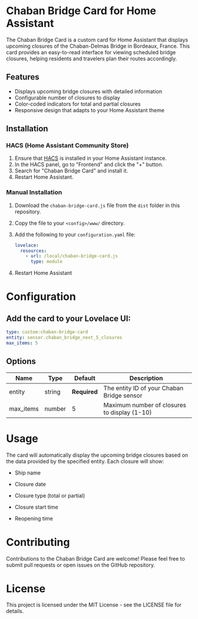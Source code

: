 # Chaban Bridge Card for Home Assistant

The Chaban Bridge Card is a custom card for Home Assistant that displays upcoming closures of the Chaban-Delmas Bridge in Bordeaux, France. This card provides an easy-to-read interface for viewing scheduled bridge closures, helping residents and travelers plan their routes accordingly.

## Features

- Displays upcoming bridge closures with detailed information
- Configurable number of closures to display
- Color-coded indicators for total and partial closures
- Responsive design that adapts to your Home Assistant theme

## Installation

### HACS (Home Assistant Community Store)

1. Ensure that [HACS](https://hacs.xyz/) is installed in your Home Assistant instance.
2. In the HACS panel, go to "Frontend" and click the "+" button.
3. Search for "Chaban Bridge Card" and install it.
4. Restart Home Assistant.

### Manual Installation

1. Download the `chaban-bridge-card.js` file from the `dist` folder in this repository.
2. Copy the file to your `<config>/www/` directory.
3. Add the following to your `configuration.yaml` file:

   ```yaml
   lovelace:
     resources:
       - url: /local/chaban-bridge-card.js
         type: module
    ```
4. Restart Home Assistant

# Configuration
## Add the card to your Lovelace UI:
```yaml
type: custom:chaban-bridge-card
entity: sensor.chaban_bridge_next_5_closures
max_items: 5
```

## Options

| Name      | Type   | Default     | Description                                      |
|-----------|--------|-------------|--------------------------------------------------|
| entity    | string | **Required**| The entity ID of your Chaban Bridge sensor       |
| max_items | number | 5           | Maximum number of closures to display (1-10)     |
# Usage
The card will automatically display the upcoming bridge closures based on the data provided by the specified entity. Each closure will show:

- Ship name

- Closure date

- Closure type (total or partial)

- Closure start time

- Reopening time

# Contributing
Contributions to the Chaban Bridge Card are welcome! Please feel free to submit pull requests or open issues on the GitHub repository.

# License
This project is licensed under the MIT License - see the LICENSE file for details.